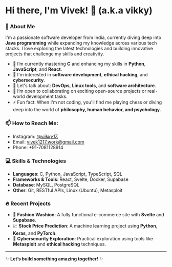 # Hi there, I'm Vivek! 👋 (a.k.a vikky)

### 🚀 About Me
I'm a passionate software developer from India, currently diving deep into **Java programming** while expanding my knowledge across various tech stacks. I love exploring the latest technologies and building innovative projects that challenge my skills and creativity.

- 🌱 I’m currently mastering **C** and enhancing my skills in **Python**, **JavaScript**, and **React**.
- 👀 I'm interested in **software development**, **ethical hacking**, and **cybersecurity**.
- 💬 Let's talk about: **DevOps**, **Linux tools**, and **software architecture**.
- 💞️ I’m open to collaborating on exciting open-source projects or real-world development tasks.
- ⚡ Fun fact: When I'm not coding, you'll find me playing chess or diving deep into the world of **philosophy, human behavior, and psychology**.

### 📫 How to Reach Me:
- Instagram: [@_viikky17._](https://www.instagram.com/_viikky17._)
- Email: vivek1217.work@gmail.com
- Phone: +91-7081128914

### 💻 Skills & Technologies
- **Languages**: C, Python, JavaScript, TypeScript, SQL
- **Frameworks & Tools**: React, Svelte, Docker, Supabase
- **Database**: MySQL, PostgreSQL
- **Other**: Git, RESTful APIs, Linux (Ubuntu), Metasploit

### 🔥 Recent Projects
- 🛒 **Fashion Washion**: A fully functional e-commerce site with **Svelte** and **Supabase**.
- 💹 **Stock Price Prediction**: A machine learning project using **Python**, **Keras**, and **PyTorch**.
- 🔐 **Cybersecurity Exploration**: Practical exploration using tools like **Metasploit** and **ethical hacking** techniques.

---

✨ **Let’s build something amazing together!** ✨
